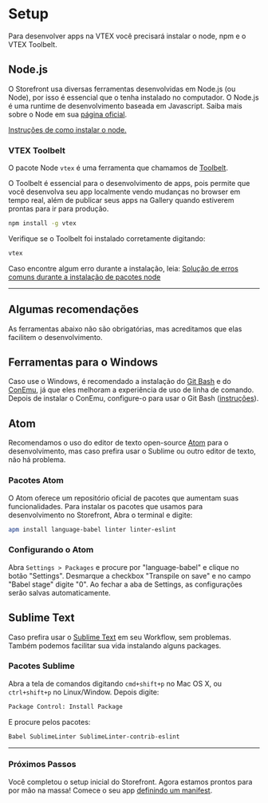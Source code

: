 # Setup

Para desenvolver apps na VTEX você precisará instalar o node, npm e o VTEX Toolbelt.

## Node.js

O Storefront usa diversas ferramentas desenvolvidas em Node.js (ou Node), por isso é essencial que o tenha instalado no computador. O Node.js é uma runtime de desenvolvimento baseada em Javascript. Saiba mais sobre o Node em sua [página oficial](https://nodejs.org/).

[Instruções de como instalar o node.](https://gist.github.com/brenoc/534729c806dc0d4ca917)

### VTEX Toolbelt

O pacote Node `vtex` é uma ferramenta que chamamos de [Toolbelt](https://github.com/vtex/toolbelt).

O Toolbelt é essencial para o desenvolvimento de apps, pois permite que você desenvolva seu app localmente vendo mudanças no browser em tempo real, além de publicar seus apps na Gallery quando estiverem prontas para ir para produção.

```sh
npm install -g vtex
```

Verifique se o Toolbelt foi instalado corretamente digitando:

```sh
vtex
```

Caso encontre algum erro durante a instalação, leia: [Solução de erros comuns durante a instalação de pacotes node](../solucao-de-problemas.md)

---

## Algumas recomendações

As ferramentas abaixo não são obrigatórias, mas acreditamos que elas facilitem o desenvolvimento.

## Ferramentas para o Windows

Caso use o Windows, é recomendado a instalação do [Git Bash](https://git-for-windows.github.io/) e do [ConEmu](https://conemu.github.io/), já que eles melhoram a experiência de uso de linha de comando. Depois de instalar o ConEmu, configure-o para usar o Git Bash ([instruções](https://gist.github.com/brenoc/fb704b6217fa24e26c97)).

## Atom

Recomendamos o uso do editor de texto open-source [Atom](http://atom.io) para o desenvolvimento, mas caso prefira usar o Sublime ou outro editor de texto, não há problema.

### Pacotes Atom

O Atom oferece um repositório oficial de pacotes que aumentam suas funcionalidades. Para instalar os pacotes que usamos para desenvolvimento no Storefront, Abra o terminal e digite:

```sh
apm install language-babel linter linter-eslint
```

### Configurando o Atom

Abra `Settings > Packages` e procure por "language-babel" e clique no botão "Settings". Desmarque a checkbox "Transpile on save" e no campo "Babel stage" digite "0". Ao fechar a aba de Settings, as configurações serão salvas automaticamente.


## Sublime Text

Caso prefira usar o [Sublime Text](http://www.sublimetext.com/) em seu Workflow, sem problemas. Também podemos facilitar sua vida instalando alguns packages.

### Pacotes Sublime

Abra a tela de comandos digitando `cmd+shift+p` no Mac OS X, ou `ctrl+shift+p` no Linux/Window. Depois digite:

```sh
Package Control: Install Package
```
E procure pelos pacotes:

```sh
Babel SublimeLinter SublimeLinter-contrib-eslint
```

---

### Próximos Passos

Você completou o setup inicial do Storefront. Agora estamos prontos para por mão na massa! Comece o seu app [definindo um manifest](manifest.md).
